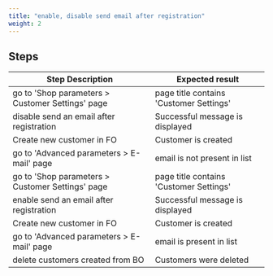 ```yaml
---
title: "enable, disable send email after registration"
weight: 2
---
```

## Steps
| Step Description | Expected result |
| ----- | ----- |
| go to 'Shop parameters > Customer Settings' page | page title contains 'Customer Settings' |
| disable send an email after registration | Successful message is displayed |
| Create new customer in FO | Customer is created |
| go to 'Advanced parameters > E-mail' page | email is not present in list |
| go to 'Shop parameters > Customer Settings' page | page title contains 'Customer Settings' |
| enable send an email after registration | Successful message is displayed |
| Create new customer in FO | Customer is created |
| go to 'Advanced parameters > E-mail' page | email is present in list |
| delete customers created from BO | Customers were deleted |
